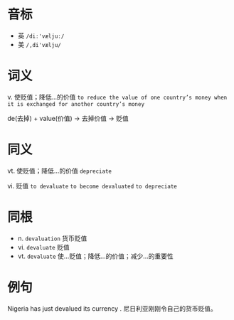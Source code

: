 # 音标

- 英 `/diː'væljuː/`
- 美 `/,di'vælju/`

# 词义

v. 使贬值；降低…的价值
`to reduce the value of one country’s money when it is exchanged for another country’s money`



de(去掉) + value(价值) → 去掉价值 → 贬值

# 同义

vt. 使贬值；降低…的价值
`depreciate`

vi. 贬值
`to devaluate` `to become devaluated` `to depreciate`

# 同根

- n. `devaluation` 货币贬值
- vi. `devaluate` 贬值
- vt. `devaluate` 使…贬值；降低…的价值；减少…的重要性

# 例句

Nigeria has just devalued its currency .
尼日利亚刚刚令自己的货币贬值。


